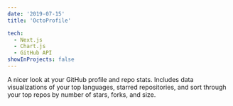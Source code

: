 ```yaml
---
date: '2019-07-15'
title: 'OctoProfile'

tech:
  - Next.js
  - Chart.js
  - GitHub API
showInProjects: false
---
```


A nicer look at your GitHub profile and repo stats. Includes data visualizations of your top languages, starred repositories, and sort through your top repos by number of stars, forks, and size.
